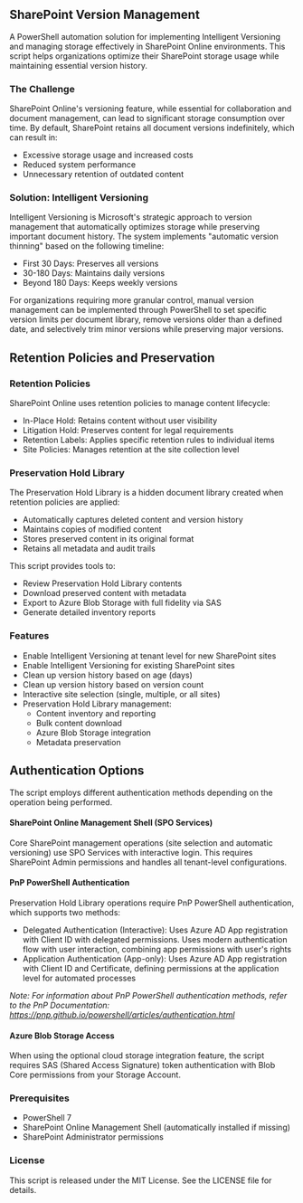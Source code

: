 ## SharePoint Version Management
A PowerShell automation solution for implementing Intelligent Versioning and managing storage effectively in SharePoint Online environments. This script helps organizations optimize their SharePoint storage usage while maintaining essential version history.

### The Challenge
SharePoint Online's versioning feature, while essential for collaboration and document management, can lead to significant storage consumption over time. By default, SharePoint retains all document versions indefinitely, which can result in:
- Excessive storage usage and increased costs
- Reduced system performance
- Unnecessary retention of outdated content

### Solution: Intelligent Versioning
Intelligent Versioning is Microsoft's strategic approach to version management that automatically optimizes storage while preserving important document history. The system implements "automatic version thinning" based on the following timeline:
- First 30 Days: Preserves all versions
- 30-180 Days: Maintains daily versions
- Beyond 180 Days: Keeps weekly versions

For organizations requiring more granular control, manual version management can be implemented through PowerShell to set specific version limits per document library, remove versions older than a defined date, and selectively trim minor versions while preserving major versions. 

## Retention Policies and Preservation
### Retention Policies
SharePoint Online uses retention policies to manage content lifecycle:
- In-Place Hold: Retains content without user visibility
- Litigation Hold: Preserves content for legal requirements
- Retention Labels: Applies specific retention rules to individual items
- Site Policies: Manages retention at the site collection level

### Preservation Hold Library
The Preservation Hold Library is a hidden document library created when retention policies are applied:
- Automatically captures deleted content and version history
- Maintains copies of modified content
- Stores preserved content in its original format
- Retains all metadata and audit trails

This script provides tools to:
- Review Preservation Hold Library contents
- Download preserved content with metadata
- Export to Azure Blob Storage with full fidelity via SAS
- Generate detailed inventory reports

### Features
- Enable Intelligent Versioning at tenant level for new SharePoint sites
- Enable Intelligent Versioning for existing SharePoint sites
- Clean up version history based on age (days)
- Clean up version history based on version count
- Interactive site selection (single, multiple, or all sites)
- Preservation Hold Library management:
    - Content inventory and reporting
    - Bulk content download
    - Azure Blob Storage integration
    - Metadata preservation

## Authentication Options
The script employs different authentication methods depending on the operation being performed.
#### SharePoint Online Management Shell (SPO Services)
Core SharePoint management operations (site selection and automatic versioning) use SPO Services with interactive login. This requires SharePoint Admin permissions and handles all tenant-level configurations.

#### PnP PowerShell Authentication
Preservation Hold Library operations require PnP PowerShell authentication, which supports two methods:
- Delegated Authentication (Interactive): Uses Azure AD App registration with Client ID with delegated permissions. Uses modern authentication flow with user interaction, combining app permissions with user's rights
- Application Authentication (App-only): Uses Azure AD App registration with Client ID and Certificate, defining permissions at the application level for automated processes

_Note: For information about PnP PowerShell authentication methods, refer to the PnP Documentation: https://pnp.github.io/powershell/articles/authentication.html_

#### Azure Blob Storage Access
When using the optional cloud storage integration feature, the script requires SAS (Shared Access Signature) token authentication with Blob Core permissions from your Storage Account.

### Prerequisites
- PowerShell 7
- SharePoint Online Management Shell (automatically installed if missing)
- SharePoint Administrator permissions

### License
This script is released under the MIT License. See the LICENSE file for details.
